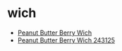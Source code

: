 # wich

 * [Peanut Butter Berry Wich](../../index/p/peanut-butter-berry-wich-243125.json)
 * [Peanut Butter Berry Wich 243125](../../index/p/peanut-butter-berry-wich-243125.json)
